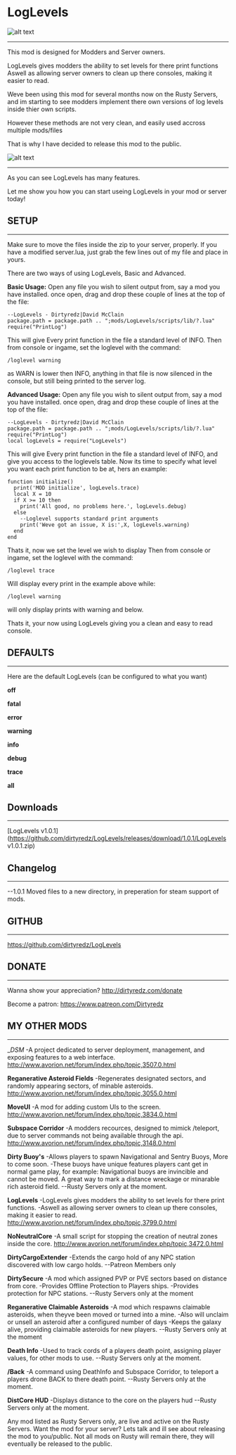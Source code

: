 # LogLevels

![alt text](http://imgur.com/UyQU5y2.png)
___
This mod is designed for Modders and Server owners.

LogLevels gives modders the ability to set levels for there print functions
Aswell as allowing server owners to clean up there consoles, making it easier to read.

Weve been using this mod for several months now on the Rusty Servers, and im starting to see modders implement there own versions of log levels inside thier own scripts.

However these methods are not very clean, and easily used accross multiple mods/files

That is why I have decided to release this mod to the public.

![alt text](http://imgur.com/YP4RuRg.png)
___

As you can see LogLevels has many features.

Let me show you how you can start useing LogLevels in your mod or server today!

## SETUP
___
Make sure to move the files inside the zip to your server, properly.
If you have a modified server.lua, just grab the few lines out of my file and place in yours.

There are two ways of using LogLevels, Basic and Advanced.

__Basic Usage:__
Open any file you wish to silent output from, say a mod you have installed.
once open, drag and drop these couple of lines at the top of the file:

    --LogLevels - Dirtyredz|David McClain
    package.path = package.path .. ";mods/LogLevels/scripts/lib/?.lua"
    require("PrintLog")

This will give Every print function in the file a standard level of INFO.
Then from console or ingame, set the loglevel with the command:

    /loglevel warning

as WARN is lower then INFO, anything in that file is now silenced in the console, but still being printed to the server log.

__Advanced Usage:__
Open any file you wish to silent output from, say a mod you have installed.
once open, drag and drop these couple of lines at the top of the file:

    --LogLevels - Dirtyredz|David McClain
    package.path = package.path .. ";mods/LogLevels/scripts/lib/?.lua"
    require("PrintLog")
    local logLevels = require("LogLevels")

This will give Every print function in the file a standard level of INFO, and give you access to the loglevels table.
Now its time to specify what level you want each print function to be at, hers an example:

    function initialize()
      print('MOD initialize', logLevels.trace)
      local X = 10
      if X >= 10 then
        print('All good, no problems here.', logLevels.debug)
      else
        --Loglevel supports standard print arguments
        print('Weve got an issue, X is:',X, logLevels.warning)
      end
    end

Thats it, now we set the level we wish to display
Then from console or ingame, set the loglevel with the command:

    /loglevel trace

Will display every print in the example above
while:

    /loglevel warning

will only display prints with warning and below.

Thats it, your now using LogLevels giving you a clean and easy to read console.


## DEFAULTS
___

Here are the default LogLevels (can be configured to what you want)

__off__

__fatal__

__error__

__warning__

__info__

__debug__

__trace__

__all__


## Downloads
___
[LogLevels v1.0.1](https://github.com/dirtyredz/LogLevels/releases/download/1.0.1/LogLevels v1.0.1.zip)


## Changelog
___
--1.0.1  Moved files to a new directory, in preperation for steam support of mods.


## GITHUB
___
https://github.com/dirtyredz/LogLevels


## DONATE
___
Wanna show your appreciation?
http://dirtyredz.com/donate

Become a patron:
https://www.patreon.com/Dirtyredz


## MY OTHER MODS
___
__DSM_
-A project dedicated to server deployment, management, and exposing features to a web interface.
http://www.avorion.net/forum/index.php/topic,3507.0.html

__Reganerative Asteroid Fields__
-Regenerates designated sectors, and randomly appearing sectors, of minable asteroids.
http://www.avorion.net/forum/index.php/topic,3055.0.html

__MoveUI__
-A mod for adding custom UIs to the screen.
http://www.avorion.net/forum/index.php/topic,3834.0.html

__Subspace Corridor__
-A modders recources, designed to mimick /teleport, due to server commands not being available through the api.
http://www.avorion.net/forum/index.php/topic,3148.0.html

__Dirty Buoy's__
-Allows players to spawn Navigational and Sentry Buoys, More to come soon.
-These buoys have unique features players cant get in normal game play, for example: Navigational buoys are invincible and cannot be moved. A great way to mark a distance wreckage or minarable rich asteroid field.
--Rusty Servers only at the moment.

__LogLevels__
-LogLevels gives modders the ability to set levels for there print functions.
-Aswell as allowing server owners to clean up there consoles, making it easier to read.
http://www.avorion.net/forum/index.php/topic,3799.0.html

__NoNeutralCore__
-A small script for stopping the creation of neutral zones inside the core.
http://www.avorion.net/forum/index.php/topic,3472.0.html

__DirtyCargoExtender__
-Extends the cargo hold of any NPC station discovered with low cargo holds.
--Patreon Members only

__DirtySecure__
-A mod which assigned PVP or PVE sectors based on distance from core.
-Provides Offline Protection to Players ships.
-Provides protection for NPC stations.
--Rusty Servers only at the moment

__Reganerative Claimable Asteroids__
-A mod which respawns claimable asteroids, when theyve been moved or turned into a mine.
-Also will unclaim or unsell an asteroid after a configured number of days
-Keeps the galaxy alive, providing claimable asteroids for new players.
--Rusty Servers only at the moment

__Death Info__
-Used to track cords of a players death point, assigning player values, for other mods to use.
--Rusty Servers only at the moment.

__/Back__
-A command using DeathInfo and Subspace Corridor, to teleport a players drone BACK to there death point.
--Rusty Servers only at the moment.

__DistCore HUD__
-Displays distance to the core on the players hud
--Rusty Servers only at the moment.

Any mod listed as Rusty Servers only, are live and active on the Rusty Servers.
Want the mod for your server? Lets talk and ill see about releasing the mod to you/public.
Not all mods on Rusty will remain there, they will eventually be released to the public.
